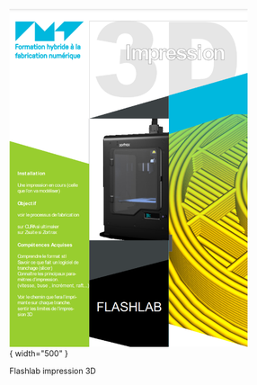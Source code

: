 <figure markdown>

  ![affiche flashlab_impression3D](assets/flashlab_imp3D.png){ width="500" }
  <figcaption>Flashlab impression 3D</figcaption>
</figure>
